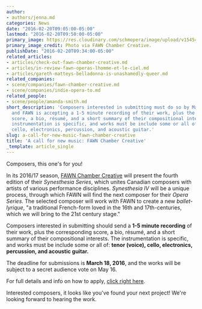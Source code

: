 ```yaml
---
author:
- authors/jenna.md
categories: News
date: "2016-02-20T09:05:00-05:00"
lastmod: "2016-02-20T09:50:00-05:00"
primary_image: https://res.cloudinary.com/schmopera/image/upload/v1545409169/media/webhook-uploads/1455977947882/2016-02-20---FAWN-light-dimmer---square.jpg.jpg
primary_image_credit: Photo via FAWN Chamber Creative.
publishDate: "2016-02-20T09:34:00-05:00"
related_articles:
- articles/check-out-fawn-chamber-creative.md
- articles/in-review-fawn-operas-lhomme-et-le-ciel.md
- articles/gareth-matteys-belladonna-is-unashamedly-queer.md
related_companies:
- scene/companies/fawn-chamber-creative.md
- scene/companies/indie-opera-to.md
related_people:
- scene/people/amanda-smith.md
short_description: 'Composers interested in submitting must do so by March 18, 2016,
  and FAWN is accepting a 1-5 minute recording of their work, plus the corresponding
  score, a bio, résumé, and a short summary of their compositional interests. The
  instrumentation is specific, and works must be include some or all of: tenor (voice),
  cello, electronics, percussion, and acoustic guitar.'
slug: a-call-for-new-music-fawn-chamber-creative
title: 'A call for new music: FAWN Chamber Creative'
_template: article_single
---
```


Composers, this one's for you!

In its 2016/17 season, [FAWN Chamber Creative](/scene/people/fawn-chamber-creative/) will present the fourth edition of their *Synesthesia Series*, which unites Canadian composers with artists of various performance disciplines. *Synesthesia IV* will be a unique process, through which FAWN will find the next composer for their *Opera Series*. The selected composer will work with FAWN to create a new *ballet-lyrique*, "a traditional French-form loved in the 16th and 17th-centuries, which we will bring to the 21st century stage."

Composers interested in submitting should send a **1-5 minute recording** of their work, plus the corresponding score, a bio, résumé, and a short summary of their compositional interests. The instrumentation is specific, and works must be include some or all of: **tenor (voice), cello, electronics, percussion, and acoustic guitar.**

The deadline for submissions is **March 18, 2016**, and the works will be subject to a secret audience vote on May 16.

For full details and info on how to apply, [click right here](http://www.fawnchambercreative.com/fawn-call-for-submissions_synesthesia/).

Interested composers, it looks like you've found your next project! We're looking forward to hearing the work.


